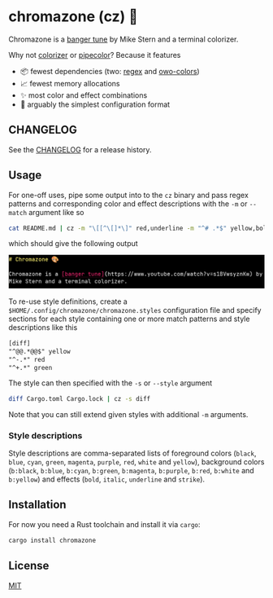 # chromazone (cz) 🎨

Chromazone is a [banger tune](https://www.youtube.com/watch?v=s1BVwsyznKw) by
Mike Stern and a terminal colorizer.

Why not [colorizer](https://github.com/kulinsky/colorizer) or
[pipecolor](https://github.com/dalance/pipecolor)? Because it features

* 📦️ fewest dependencies (two: [regex](https://crates.io/crates/regex) and [owo-colors](https://crates.io/crates/owo-colors))
* 📈 fewest memory allocations
* ✨ most color and effect combinations
* 📝 arguably the simplest configuration format

## CHANGELOG

See the [CHANGELOG](CHANGELOG.md) for a release history.

## Usage

For one-off uses, pipe some output into to the `cz` binary and pass regex
patterns and corresponding color and effect descriptions with the `-m` or
`--match` argument like so

```sh
cat README.md | cz -m "\[[^\[]*\]" red,underline -m "^# .*$" yellow,bold
```

which should give the following output

<img src="https://raw.githubusercontent.com/matze/chromazone/master/assets/screenshot.png">

To re-use style definitions, create a
`$HOME/.config/chromazone/chromazone.styles` configuration file and specify
sections for each style containing one or more match patterns and style
descriptions like this

```
[diff]
"^@@.*@@$" yellow
"^-.*" red
"^+.*" green
```

The style can then specified with the `-s` or `--style` argument

```sh
diff Cargo.toml Cargo.lock | cz -s diff
```

Note that you can still extend given styles with additional `-m` arguments.


### Style descriptions

Style descriptions are comma-separated lists of foreground colors (`black`,
`blue`, `cyan`, `green`, `magenta`, `purple`, `red`, `white` and `yellow`),
background colors (`b:black`, `b:blue`, `b:cyan`, `b:green`, `b:magenta`,
`b:purple`, `b:red`, `b:white` and `b:yellow`) and effects (`bold`, `italic`,
`underline` and `strike`).


## Installation

For now you need a Rust toolchain and install it via `cargo`:

```sh
cargo install chromazone
```

## License

[MIT](./LICENSE)

